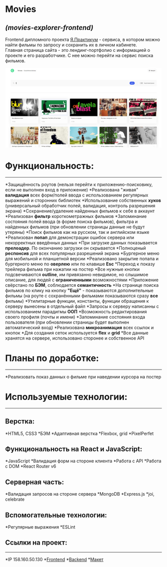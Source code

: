 # Movies
*(movies-explorer-frontend)*
------
Frontend дипломного проекта [Я.Практикум](https://practicum.yandex.ru) - cервиса, в котором можно найти фильмы по запросу и сохранить их в личном кабинете.  
Главная страница сайта - это лендинг-портфолио с информацией о проекте и его разработчике. С нее можно перейти на сервис поиска фильмов.


![Movies](./src/images/scrin.JPG)


# Функциональность:
------
*Защищённость роутов (нельзя перейти к приложению-поисковику, если не выполнен вход в приложение)
*Реализована "живая" __валидация__ всех форм/полей ввода с использованием регулярных выражений и сторонних библиотек
*Использование собственных __хуков__ (универсальный обработчик полей, валидация, контроль разрешения экрана)
*Сохранение/удаление найденных фильмов к себе в аккаунт
*Реализован __фильтр__ короткометражных фильмов
*Запоминание состояния полей ввода (в форме поиска фильмов), фильтра и найденных фильмов (при обновлении страницы данные не будут утеряны)
*Поиск фильмов как на русском, так и английском языке
*Реализован __попап__ для демонстрации ошибок сервера или некорректных введённых данных
*При загрузке данных показывается __прелоадер__. По окончанию загрузки он скрывается
*Полноценый __респонсив__ для всех популярных разрешений экрана
*Бургерное меню для мобильной и планшетной версии
*Реализовано закрытие попапа и бургерного меню по __оверлею__ или по клавише __Esc__
*Переход к показу трейлера фильма при нажатии на постер
*Все нужные кнопки подсвечиваются __outline__, им привязанно невидимое, но слышимое описание, для людей с __ограниченными__ возможностями
*Приложение свёрстано по __БЭМ__, соблюдается __семантичность__
*На странице поиска фильмов по клику на кнопку __"Ещё"__ - показываются дополнительные фильмы (на роуте с сохранёнными фильмами показываются сразу __все__ фильмы)
*Утилитарные функции, константы, функции обращения к серверу вынесены в отдельный файл
*Запросы к серверу написанны с использованием парадигмы __ООП__
*Возможность редактирования своего профиля (почты и имени)
*Запоминание состояния входа пользователя (при обновлении страницы будет выполнен автоматический вход)
*Реализована __микроанимация__ всех ссылок и кнопок
*Для создания сеток используется __flex__ и __grid__
*Все данные хранятся на сервере, использовано сторонее и собственное API

# Планы по доработке:
------
*Реализовать показ данных о фильме при наведении курсора на постер

# Используемые технологии:
------
## Верстка:
*HTML5, CSS3
*БЭМ
*Адаптивная верстка
*Flexbox, grid
*PixelPerfet

## Функциональность на React и JavaScript:
*JavaScript
*Валидация форм на стороне клиента
*Работа с API
*Работа с DOM
*React Router v6

## Серверная часть:
*Валидация запросов на стороне сервера
*MongoDB
*Express.js
*joi, celebrate

## Вспомогательные технологии:
*Регулярные выражения
*ESLint

## Ссылки на проект:
------
*IP 158.160.50.130
*[Frontend](https://diplom.akunstman.nomoredomains.xyz)
*[Backend](https://api.diplom.akunstman.nomoredomains.xyz)
*[Макет](https://disk.yandex.ru/d/zi5qEToXWYMvcQ)